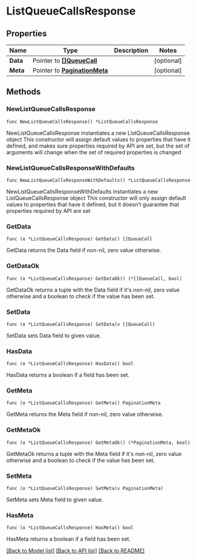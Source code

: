 # ListQueueCallsResponse

## Properties

Name | Type | Description | Notes
------------ | ------------- | ------------- | -------------
**Data** | Pointer to [**[]QueueCall**](QueueCall.md) |  | [optional] 
**Meta** | Pointer to [**PaginationMeta**](PaginationMeta.md) |  | [optional] 

## Methods

### NewListQueueCallsResponse

`func NewListQueueCallsResponse() *ListQueueCallsResponse`

NewListQueueCallsResponse instantiates a new ListQueueCallsResponse object
This constructor will assign default values to properties that have it defined,
and makes sure properties required by API are set, but the set of arguments
will change when the set of required properties is changed

### NewListQueueCallsResponseWithDefaults

`func NewListQueueCallsResponseWithDefaults() *ListQueueCallsResponse`

NewListQueueCallsResponseWithDefaults instantiates a new ListQueueCallsResponse object
This constructor will only assign default values to properties that have it defined,
but it doesn't guarantee that properties required by API are set

### GetData

`func (o *ListQueueCallsResponse) GetData() []QueueCall`

GetData returns the Data field if non-nil, zero value otherwise.

### GetDataOk

`func (o *ListQueueCallsResponse) GetDataOk() (*[]QueueCall, bool)`

GetDataOk returns a tuple with the Data field if it's non-nil, zero value otherwise
and a boolean to check if the value has been set.

### SetData

`func (o *ListQueueCallsResponse) SetData(v []QueueCall)`

SetData sets Data field to given value.

### HasData

`func (o *ListQueueCallsResponse) HasData() bool`

HasData returns a boolean if a field has been set.

### GetMeta

`func (o *ListQueueCallsResponse) GetMeta() PaginationMeta`

GetMeta returns the Meta field if non-nil, zero value otherwise.

### GetMetaOk

`func (o *ListQueueCallsResponse) GetMetaOk() (*PaginationMeta, bool)`

GetMetaOk returns a tuple with the Meta field if it's non-nil, zero value otherwise
and a boolean to check if the value has been set.

### SetMeta

`func (o *ListQueueCallsResponse) SetMeta(v PaginationMeta)`

SetMeta sets Meta field to given value.

### HasMeta

`func (o *ListQueueCallsResponse) HasMeta() bool`

HasMeta returns a boolean if a field has been set.


[[Back to Model list]](../README.md#documentation-for-models) [[Back to API list]](../README.md#documentation-for-api-endpoints) [[Back to README]](../README.md)


